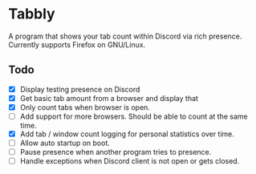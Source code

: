 # Tabbly
A program that shows your tab count within Discord via rich presence. Currently supports Firefox on GNU/Linux.

## Todo
- [x] Display testing presence on Discord
- [x] Get basic tab amount from a browser and display that
- [x] Only count tabs when browser is open.
- [ ] Add support for more browsers. Should be able to count at the same time.
- [x] Add tab / window count logging for personal statistics over time.
- [ ] Allow auto startup on boot.
- [ ] Pause presence when another program tries to presence.
- [ ] Handle exceptions when Discord client is not open or gets closed.
